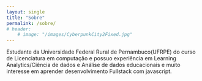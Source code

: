 ```yaml
---
layout: single
title: "Sobre"
permalink: /sobre/
# header: 
    # image: "/images/CyberpunkCity2Fixed.jpg"
---
```


Estudante da Universidade Federal Rural de Pernambuco(UFRPE) do curso de Licenciatura em computação e possuo experiência em Learning Analytics/Ciência de dados e Análise de dados educacionais e muito interesse em aprender desenvolvimento Fullstack com javascript.